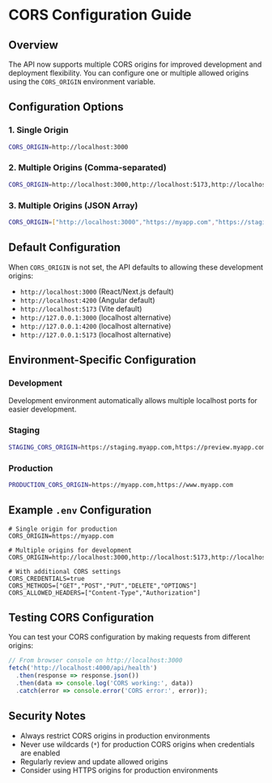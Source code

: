 # CORS Configuration Guide

## Overview

The API now supports multiple CORS origins for improved development and deployment flexibility. You can configure one or multiple allowed origins using the `CORS_ORIGIN` environment variable.

## Configuration Options

### 1. Single Origin
```bash
CORS_ORIGIN=http://localhost:3000
```

### 2. Multiple Origins (Comma-separated)
```bash
CORS_ORIGIN=http://localhost:3000,http://localhost:5173,http://localhost:4200
```

### 3. Multiple Origins (JSON Array)
```bash
CORS_ORIGIN=["http://localhost:3000","https://myapp.com","https://staging.myapp.com"]
```

## Default Configuration

When `CORS_ORIGIN` is not set, the API defaults to allowing these development origins:
- `http://localhost:3000` (React/Next.js default)
- `http://localhost:4200` (Angular default)
- `http://localhost:5173` (Vite default)
- `http://127.0.0.1:3000` (localhost alternative)
- `http://127.0.0.1:4200` (localhost alternative)
- `http://127.0.0.1:5173` (localhost alternative)

## Environment-Specific Configuration

### Development
Development environment automatically allows multiple localhost ports for easier development.

### Staging
```bash
STAGING_CORS_ORIGIN=https://staging.myapp.com,https://preview.myapp.com
```

### Production
```bash
PRODUCTION_CORS_ORIGIN=https://myapp.com,https://www.myapp.com
```

## Example `.env` Configuration

```dotenv
# Single origin for production
CORS_ORIGIN=https://myapp.com

# Multiple origins for development
CORS_ORIGIN=http://localhost:3000,http://localhost:5173,http://localhost:4200

# With additional CORS settings
CORS_CREDENTIALS=true
CORS_METHODS=["GET","POST","PUT","DELETE","OPTIONS"]
CORS_ALLOWED_HEADERS=["Content-Type","Authorization"]
```

## Testing CORS Configuration

You can test your CORS configuration by making requests from different origins:

```javascript
// From browser console on http://localhost:3000
fetch('http://localhost:4000/api/health')
  .then(response => response.json())
  .then(data => console.log('CORS working:', data))
  .catch(error => console.error('CORS error:', error));
```

## Security Notes

- Always restrict CORS origins in production environments
- Never use wildcards (`*`) for production CORS origins when credentials are enabled
- Regularly review and update allowed origins
- Consider using HTTPS origins for production environments
